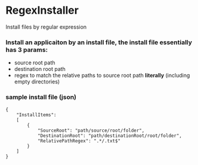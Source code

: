 # RegexInstaller
Install files by regular expression

### Install an applicaiton by an install file, the install file essentially has 3 params:
* source root path
* destination root path
* regex to match the relative paths to source root path **literally** (including empty directories)

### sample install file (json)
```
{
    "InstallItems":
    [
        {
            "SourceRoot": "path/source/root/folder",
            "DestinationRoot": "path/destinationRoot/root/folder",
            "RelativePathRegex": ".*/.txt$"
        }
    ]
}
```
